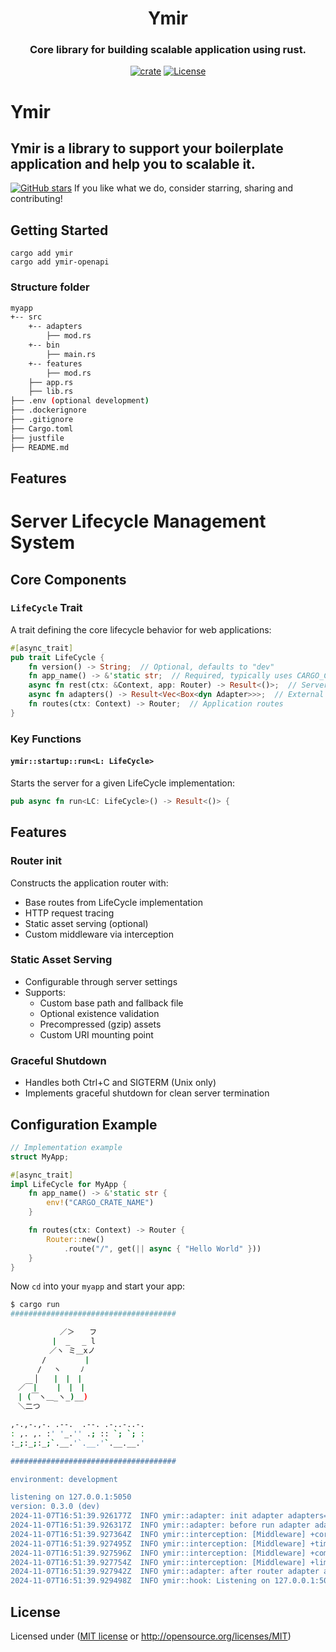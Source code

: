 <div align="center">
<h1>Ymir</h1>

<h3>Core library for building scalable application using rust.</h3>

[![crate](https://img.shields.io/crates/v/ymir.svg)](https://crates.io/crates/ymir)
[![License](https://img.shields.io/badge/license-MIT-blue?style=flat-square)](LICENSE)

</div>

# Ymir

## Ymir is a library to support your boilerplate application and help you to scalable it.

[![GitHub stars](https://img.shields.io/github/stars/suryakencana007/ymir-rs.svg?style=social&label=Star&maxAge=1)](https://github.com/suryakencana007/ymir-rs/stargazers/)
If you like what we do, consider starring, sharing and contributing!

## Getting Started

```cli
cargo add ymir
cargo add ymir-openapi
```

### Structure folder

```bash
myapp
+-- src
    +-- adapters
        ├── mod.rs
    +-- bin
        ├── main.rs
    +-- features
        ├── mod.rs
    ├── app.rs
    ├── lib.rs
├── .env (optional development)
├── .dockerignore
├── .gitignore
├── Cargo.toml
├── justfile
├── README.md
```

## Features

# Server Lifecycle Management System

## Core Components

### `LifeCycle` Trait
A trait defining the core lifecycle behavior for web applications:

```rust
#[async_trait]
pub trait LifeCycle {
    fn version() -> String;  // Optional, defaults to "dev"
    fn app_name() -> &'static str;  // Required, typically uses CARGO_CRATE_NAME
    async fn rest(ctx: &Context, app: Router) -> Result<()>;  // Server startup
    async fn adapters() -> Result<Vec<Box<dyn Adapter>>>;  // External adapters
    fn routes(ctx: Context) -> Router;  // Application routes
}
```

### Key Functions

#### `ymir::startup::run<L: LifeCycle>`
Starts the server for a given LifeCycle implementation:
```rust
pub async fn run<LC: LifeCycle>() -> Result<()> {
```

## Features

### Router init
Constructs the application router with:
- Base routes from LifeCycle implementation
- HTTP request tracing
- Static asset serving (optional)
- Custom middleware via interception

### Static Asset Serving
- Configurable through server settings
- Supports:
  - Custom base path and fallback file
  - Optional existence validation
  - Precompressed (gzip) assets
  - Custom URI mounting point

### Graceful Shutdown
- Handles both Ctrl+C and SIGTERM (Unix only)
- Implements graceful shutdown for clean server termination

## Configuration Example

```rust
// Implementation example
struct MyApp;

#[async_trait]
impl LifeCycle for MyApp {
    fn app_name() -> &'static str {
        env!("CARGO_CRATE_NAME")
    }

    fn routes(ctx: Context) -> Router {
        Router::new()
            .route("/", get(|| async { "Hello World" }))
    }
}
```

Now `cd` into your `myapp` and start your app:
```sh
$ cargo run
#####################################

           ／＞　　フ
　　　 　　|  _　 _ l
　 　　 　／ヽ ミ＿xノ
　　 　 /　　　 　 |
　　　 /　 ヽ　　 ﾉ
　 　 │　　|　|　|
　／￣|　　 |　|　|
　| (￣ヽ＿_ヽ_)__)
　＼二つ

,-.,-.,-. .--.  .--. .-..-..-.
: ,. ,. :' '_.'' .; :: `; `; :
:_;:_;:_;`.__.'`.__.'`.__.__.'

#####################################

environment: development

listening on 127.0.0.1:5050
version: 0.3.0 (dev)
2024-11-07T16:51:39.926177Z  INFO ymir::adapter: init adapter adapters=""
2024-11-07T16:51:39.926317Z  INFO ymir::adapter: before run adapter adapters=""
2024-11-07T16:51:39.927364Z  INFO ymir::interception: [Middleware] +cors
2024-11-07T16:51:39.927495Z  INFO ymir::interception: [Middleware] +timeout
2024-11-07T16:51:39.927596Z  INFO ymir::interception: [Middleware] +compression
2024-11-07T16:51:39.927754Z  INFO ymir::interception: [Middleware] +limit payload data="7mb"
2024-11-07T16:51:39.927942Z  INFO ymir::adapter: after router adapter adapters=""
2024-11-07T16:51:39.929498Z  INFO ymir::hook: Listening on 127.0.0.1:5050
```

## License

Licensed under ([MIT license](LICENSE) or <http://opensource.org/licenses/MIT>)
